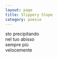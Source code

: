 ```yaml
---
layout: page
title: Slippery Slope
category: poesie
---
```


sto precipitando  
nel tuo abisso  
sempre più  
velocemente   
